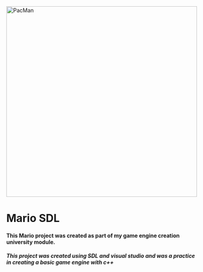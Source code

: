 <img align="" alt="PacMan" width="500px" src="https://cdn02.nintendo-europe.com/media/images/10_share_images/games_15/virtual_console_nintendo_3ds_7/SI_3DSVC_SuperMarioBros.jpg" />

# Mario SDL 

#### This Mario project was created as part of my game engine creation university module.
##### This project was created using SDL and visual studio and was a practice in creating a basic game engine with c++
